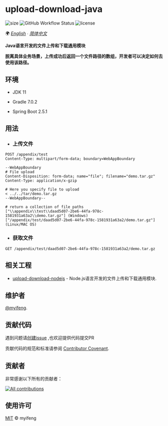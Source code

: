 # upload-download-java

![size](https://img.shields.io/github/repo-size/myifeng/upload-download-java)
![GitHub Workflow Status](https://img.shields.io/github/workflow/status/myifeng/upload-download-java/Java%20CI%20with%20Gradle)
![license](https://img.shields.io/github/license/myifeng/upload-download-java)

🌍
*[English](README.md)  ∙ [简体中文](README.zh-CN.md)*

**Java语言开发的文件上传和下载通用模块**

**脱离具体业务场景，上传成功后返回一个文件路径的数组，开发者可以决定如何去使用该路径。**

## 环境

- JDK 11

- Gradle 7.0.2

- Spring Boot 2.5.1

## 用法

- ### 上传文件
``` http request
POST /appendix/test
Content-Type: multipart/form-data; boundary=WebAppBoundary

--WebAppBoundary
# File upload
Content-Disposition: form-data; name="file"; filename="demo.tar.gz"
Content-Type: application/x-gzip

# Here you specify file to upload
< ../../tar/demo.tar.gz
--WebAppBoundary--

# return a collection of file paths
["\\appendix\\test\\daad5d07-2be6-44fa-978c-1581931a63a2\\demo.tar.gz"] (Windows)
["/appendix/test/daad5d07-2be6-44fa-978c-1581931a63a2/demo.tar.gz"] (Linux/MAC OS)
```

- ### 获取文件

```http request
GET /appendix/test/daad5d07-2be6-44fa-978c-1581931a63a2/demo.tar.gz
```
## 相关工程

- [upload-download-nodejs](https://github.com/myifeng/upload-download-nodejs) - Node.js语言开发的文件上传和下载通用模块.

## 维护者

[@myifeng](https://github.com/myifeng).

## 贡献代码

遇到问题请[创建issue](https://github.com/myifeng/upload-download-java/issues/new) ,也欢迎提供代码提交PR

贡献代码的规范和标准请参阅 [Contributor Covenant](http://contributor-covenant.org/version/1/3/0/).

## 贡献者

非常感谢以下所有的贡献者：

[![All contributions](https://contrib.rocks/image?repo=myifeng/upload-download-java)](https://github.com/myifeng/upload-download-java/graphs/contributors)

## 使用许可

[MIT](LICENSE) © myifeng

